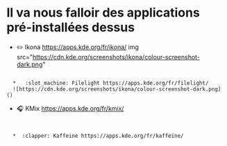 # Il va nous falloir des applications pré-installées dessus

  *  :pencil2: Ikona https://apps.kde.org/fr/ikona/
  img src="https://cdn.kde.org/screenshots/ikona/colour-screenshot-dark.png"
````

  *   :slot_machine: Filelight https://apps.kde.org/fr/filelight/
  ![https://cdn.kde.org/screenshots/ikona/colour-screenshot-dark.png]()
````


  *  :headphones: KMix https://apps.kde.org/fr/kmix/
````


  *  :clapper: Kaffeine https://apps.kde.org/fr/kaffeine/

